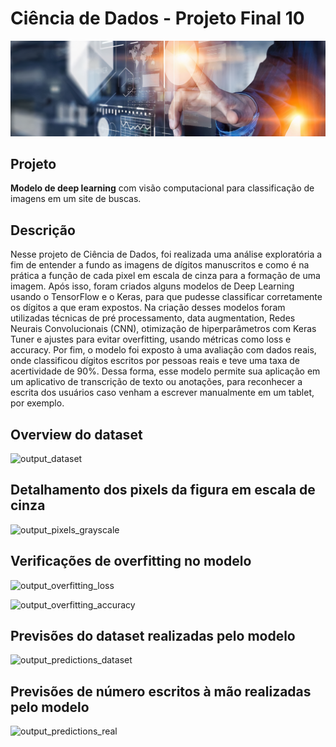 # Ciência de Dados - Projeto Final 10

![Wallpaper](images/wallpaper.png)

## Projeto
**Modelo de deep learning** com visão computacional para classificação de imagens em um site de buscas.


## Descrição
Nesse projeto de Ciência de Dados, foi realizada uma análise exploratória a fim de entender a fundo as imagens de dígitos manuscritos e como é na prática a função de cada pixel em escala de cinza para a formação de uma imagem. Após isso, foram criados alguns modelos de Deep Learning usando o TensorFlow e o Keras, para que pudesse classificar corretamente os dígitos a que eram expostos. Na criação desses modelos foram utilizadas técnicas de pré processamento, data augmentation, Redes Neurais Convolucionais (CNN), otimização de hiperparâmetros com Keras Tuner e ajustes para evitar overfitting, usando métricas como loss e accuracy. Por fim, o modelo foi exposto à uma avaliação com dados reais, onde classificou dígitos escritos por pessoas reais e teve uma taxa de acertividade de 90%. Dessa forma, esse modelo permite sua aplicação em um aplicativo de transcrição de texto ou anotações, para reconhecer a escrita dos usuários caso venham a escrever manualmente em um tablet, por exemplo.


## Overview do dataset
![output_dataset](images/output_dataset.png)

## Detalhamento dos pixels da figura em escala de cinza
![output_pixels_grayscale](images/output_pixels_grayscale.png)

## Verificações de overfitting no modelo
![output_overfitting_loss](images/output_overfitting_loss.png)

![output_overfitting_accuracy](images/output_overfitting_accuracy.png)

## Previsões do dataset realizadas pelo modelo
![output_predictions_dataset](images/output_predictions_dataset.png)

## Previsões de número escritos à mão realizadas pelo modelo
![output_predictions_real](images/output_predictions_real.png)